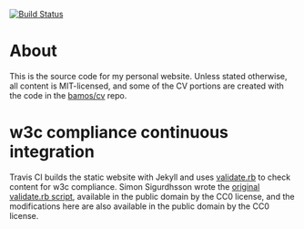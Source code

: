 [![Build Status](https://travis-ci.org/bamos/chestercc1997.github.io.svg?branch=master)](https://travis-ci.org/bamos/chestercc1997.github.io)

# About
This is the source code for my personal website.
Unless stated otherwise, all content is MIT-licensed,
and some of the CV portions are created with the code
in the [bamos/cv](https://github.com/bamos/cv) repo.

# w3c compliance continuous integration
Travis CI builds the static website with Jekyll and uses
[validate.rb](validate.rb) to check content for w3c compliance.
Simon Sigurdhsson wrote the
[original validate.rb script](https://github.com/urdh/blog/blob/gh-pages/validate.rb),
available in the public domain by the CC0 license,
and the modifications here are also available in the public domain
by the CC0 license.

